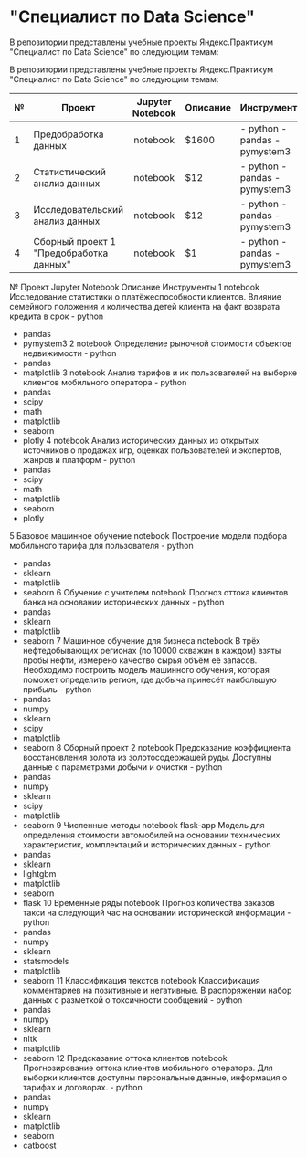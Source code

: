 # "Специалист по Data Science"

В репозитории представлены учебные проекты Яндекс.Практикум "Специалист по Data Science" по следующим темам:


В репозитории представлены учебные проекты Яндекс.Практикум "Специалист по Data Science" по следующим темам:


| № | Проект                                  | Jupyter Notebook | Описание          |Инструменты       |  
| - |  -------------------------------------- |:----------------:| :---------------- |:---------------- |
| 1 | Предобработка данных                    | notebook         | $1600             | - python - pandas - pymystem3 |
| 2 | Статистический анализ данных            | notebook         |   $12             | - python - pandas - pymystem3 |
| 3 | Исследовательский анализ данных         | notebook         |   $12             | - python - pandas - pymystem3 |
| 4 | Сборный проект 1 "Предобработка данных" | notebook         |    $1             | - python - pandas - pymystem3 |

№	Проект	Jupyter Notebook	Описание	Инструменты
1		notebook	Исследование статистики о платёжеспособности клиентов. Влияние семейного положения и количества детей клиента на факт возврата кредита в срок	- python
- pandas
- pymystem3
2		notebook	Определение рыночной стоимости объектов недвижимости	- python
- pandas
- matplotlib
3		notebook	Анализ тарифов и их пользователей на выборке клиентов мобильного оператора	- python
- pandas
- scipy
- math
- matplotlib
- seaborn
- plotly
4		notebook	Анализ исторических данных из открытых источников о продажах игр, оценках пользователей и экспертов, жанров и платформ	- python
- pandas
- scipy
- math
- matplotlib
- seaborn
- plotly



5	Базовое машинное обучение	notebook	Построение модели подбора мобильного тарифа для пользователя	- python
- pandas
- sklearn
- matplotlib
- seaborn
6	Обучение с учителем	notebook	Прогноз оттока клиентов банка на основании исторических данных	- python
- pandas
- sklearn
- matplotlib
- seaborn
7	Машинное обучение для бизнеса	notebook	В трёх нефтедобывающих регионах (по 10000 скважин в каждом) взяты пробы нефти, измерено качество сырья объём её запасов. Необходимо построить модель машинного обучения, которая поможет определить регион, где добыча принесёт наибольшую прибыль	- python
- pandas
- numpy
- sklearn
- scipy
- matplotlib
- seaborn
8	Сборный проект 2	notebook	Предсказание коэффициента восстановления золота из золотосодержащей руды. Доступны данные с параметрами добычи и очистки	- python
- pandas
- numpy
- sklearn
- scipy
- matplotlib
- seaborn
9	Численные методы	notebook
flask-app	Модель для определения стоимости автомобилей на основании технических характеристик, комплектаций и исторических данных	- python
- pandas
- sklearn
- lightgbm
- matplotlib
- seaborn
- flask
10	Временные ряды	notebook	Прогноз количества заказов такси на следующий час на основании исторической информации	- python
- pandas
- numpy
- sklearn
- statsmodels
- matplotlib
- seaborn
11	Классификация текстов	notebook	Классификация комментариев на позитивные и негативные. В распоряжении набор данных с разметкой о токсичности сообщений	- python
- pandas
- numpy
- sklearn
- nltk
- matplotlib
- seaborn
12	Предсказание оттока клиентов	notebook	Прогнозирование оттока клиентов мобильного оператора. Для выборки клиентов доступны персональные данные, информация о тарифах и договорах.	- python
- pandas
- numpy
- sklearn
- matplotlib
- seaborn
- catboost
